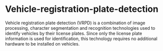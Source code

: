 # Vehicle-registration-plate-detection
Vehicle registration plate detection (VRPD) is a combination of image processing, character  segmentation and recognition technologies used to identify vehicles by their license plates. Since  only the license plate information is used for identification, this technology requires no  additional hardware to be installed on vehicles.
